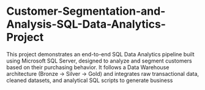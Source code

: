 # Customer-Segmentation-and-Analysis-SQL-Data-Analytics-Project
This project demonstrates an end-to-end SQL Data Analytics pipeline built using Microsoft SQL Server, designed to analyze and segment customers based on their purchasing behavior. It follows a Data Warehouse architecture (Bronze → Silver → Gold) and integrates raw transactional data, cleaned datasets, and analytical SQL scripts to generate business
